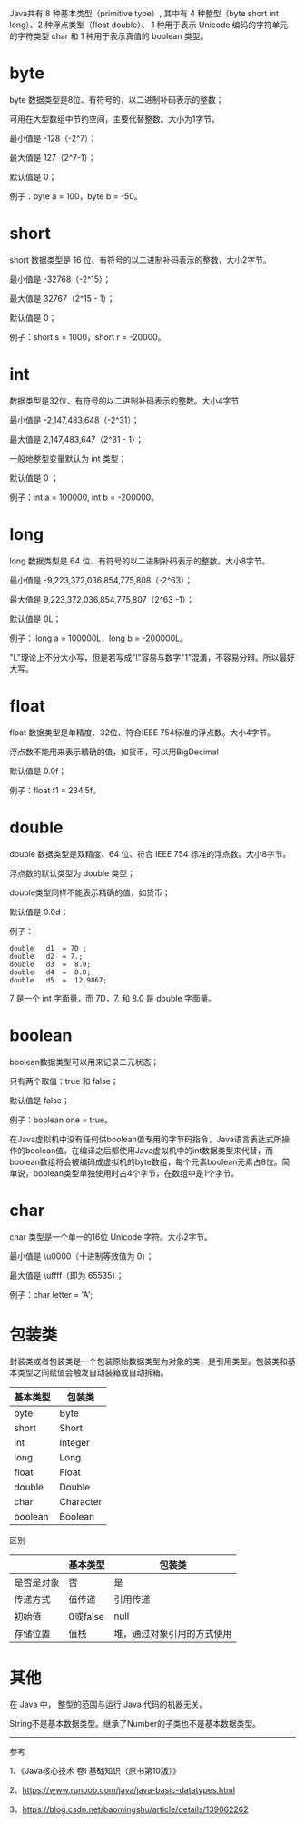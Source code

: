 
Java共有 8 种基本类型（primitive type）, 其中有 4 种整型（byte short int long）、2 种浮点类型（float double）、 1 种用于表示 Unicode 编码的字符单元的字符类型 char 和 1 种用于表示真值的 boolean 类型。

# byte

byte 数据类型是8位、有符号的，以二进制补码表示的整数；

可用在大型数组中节约空间，主要代替整数。大小为1字节。

最小值是 -128（-2^7）；

最大值是 127（2^7-1）；

默认值是 0；

例子：byte a = 100，byte b = -50。


# short

short 数据类型是 16 位、有符号的以二进制补码表示的整数，大小2字节。

最小值是 -32768（-2^15）；

最大值是 32767（2^15 - 1）；

默认值是 0；

例子：short s = 1000，short r = -20000。


# int 

数据类型是32位、有符号的以二进制补码表示的整数。大小4字节

最小值是 -2,147,483,648（-2^31）；

最大值是 2,147,483,647（2^31 - 1）；

一般地整型变量默认为 int 类型；

默认值是 0 ；

例子：int a = 100000, int b = -200000。

# long

long 数据类型是 64 位、有符号的以二进制补码表示的整数。大小8字节。

最小值是 -9,223,372,036,854,775,808（-2^63）；

最大值是 9,223,372,036,854,775,807（2^63 -1）；

默认值是 0L；

例子： long a = 100000L，long b = -200000L。

"L"理论上不分大小写，但是若写成"l"容易与数字"1"混淆，不容易分辩。所以最好大写。

# float

float 数据类型是单精度、32位、符合IEEE 754标准的浮点数。大小4字节。

浮点数不能用来表示精确的值，如货币，可以用BigDecimal

默认值是 0.0f；

例子：float f1 = 234.5f。

# double

double 数据类型是双精度、64 位、符合 IEEE 754 标准的浮点数。大小8字节。

浮点数的默认类型为 double 类型；

double类型同样不能表示精确的值，如货币；

默认值是 0.0d；

例子：
```
double   d1  = 7D ;
double   d2  = 7.; 
double   d3  =  8.0; 
double   d4  =  8.D; 
double   d5  =  12.9867; 
```

7 是一个 int 字面量，而 7D，7. 和 8.0 是 double 字面量。

# boolean

boolean数据类型可以用来记录二元状态；

只有两个取值：true 和 false；

默认值是 false；

例子：boolean one = true。

在Java虚拟机中没有任何供boolean值专用的字节码指令，Java语言表达式所操作的boolean值，在编译之后都使用Java虚拟机中的int数据类型来代替，而boolean数组将会被编码成虚拟机的byte数组，每个元素boolean元素占8位。简单说，boolean类型单独使用时占4个字节，在数组中是1个字节。

# char

char 类型是一个单一的16位 Unicode 字符。大小2字节。

最小值是 \u0000（十进制等效值为 0）；

最大值是 \uffff（即为 65535）；


例子：char letter = 'A';

# 包装类

封装类或者包装类是一个包装原始数据类型为对象的类，是引用类型。包装类和基本类型之间赋值会触发自动装箱或自动拆箱。

| 基本类型 | 包装类 |
| -- | -- |
| byte | Byte |
| short | Short |
| int | Integer |
| long | Long |
| float | Float|
| double | Double |
| char | Character |
| boolean | Boolean |

区别

| | 基本类型 | 包装类 |
| -- | -- | -- |
| 是否是对象 | 否 | 是 |
| 传递方式 | 值传递 | 引用传递 |
| 初始值 | 0或false | null |
| 存储位置 | 值栈 | 堆，通过对象引用的方式使用 |

# 其他

在 Java 中， 整型的范围与运行 Java 代码的机器无关。

String不是基本数据类型。继承了Number的子类也不是基本数据类型。

---------------------

参考

1、《Java核心技术 卷I 基础知识（原书第10版）》

2、https://www.runoob.com/java/java-basic-datatypes.html

3、https://blog.csdn.net/baomingshu/article/details/139062262


